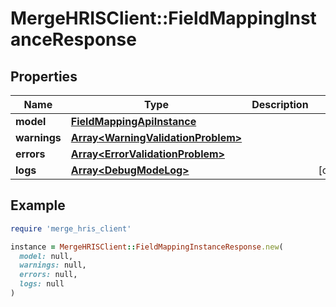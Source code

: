 # MergeHRISClient::FieldMappingInstanceResponse

## Properties

| Name | Type | Description | Notes |
| ---- | ---- | ----------- | ----- |
| **model** | [**FieldMappingApiInstance**](FieldMappingApiInstance.md) |  |  |
| **warnings** | [**Array&lt;WarningValidationProblem&gt;**](WarningValidationProblem.md) |  |  |
| **errors** | [**Array&lt;ErrorValidationProblem&gt;**](ErrorValidationProblem.md) |  |  |
| **logs** | [**Array&lt;DebugModeLog&gt;**](DebugModeLog.md) |  | [optional] |

## Example

```ruby
require 'merge_hris_client'

instance = MergeHRISClient::FieldMappingInstanceResponse.new(
  model: null,
  warnings: null,
  errors: null,
  logs: null
)
```

